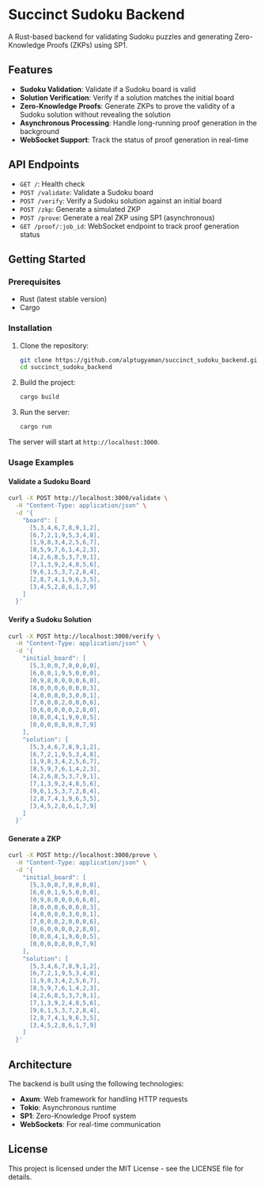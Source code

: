 # Succinct Sudoku Backend

A Rust-based backend for validating Sudoku puzzles and generating Zero-Knowledge Proofs (ZKPs) using SP1.

## Features

- **Sudoku Validation**: Validate if a Sudoku board is valid
- **Solution Verification**: Verify if a solution matches the initial board
- **Zero-Knowledge Proofs**: Generate ZKPs to prove the validity of a Sudoku solution without revealing the solution
- **Asynchronous Processing**: Handle long-running proof generation in the background
- **WebSocket Support**: Track the status of proof generation in real-time

## API Endpoints

- `GET /`: Health check
- `POST /validate`: Validate a Sudoku board
- `POST /verify`: Verify a Sudoku solution against an initial board
- `POST /zkp`: Generate a simulated ZKP
- `POST /prove`: Generate a real ZKP using SP1 (asynchronous)
- `GET /proof/:job_id`: WebSocket endpoint to track proof generation status

## Getting Started

### Prerequisites

- Rust (latest stable version)
- Cargo

### Installation

1. Clone the repository:
   ```bash
   git clone https://github.com/alptugyaman/succinct_sudoku_backend.git
   cd succinct_sudoku_backend
   ```

2. Build the project:
   ```bash
   cargo build
   ```

3. Run the server:
   ```bash
   cargo run
   ```

The server will start at `http://localhost:3000`.

### Usage Examples

#### Validate a Sudoku Board

```bash
curl -X POST http://localhost:3000/validate \
  -H "Content-Type: application/json" \
  -d '{
    "board": [
      [5,3,4,6,7,8,9,1,2],
      [6,7,2,1,9,5,3,4,8],
      [1,9,8,3,4,2,5,6,7],
      [8,5,9,7,6,1,4,2,3],
      [4,2,6,8,5,3,7,9,1],
      [7,1,3,9,2,4,8,5,6],
      [9,6,1,5,3,7,2,8,4],
      [2,8,7,4,1,9,6,3,5],
      [3,4,5,2,8,6,1,7,9]
    ]
  }'
```

#### Verify a Sudoku Solution

```bash
curl -X POST http://localhost:3000/verify \
  -H "Content-Type: application/json" \
  -d '{
    "initial_board": [
      [5,3,0,0,7,0,0,0,0],
      [6,0,0,1,9,5,0,0,0],
      [0,9,8,0,0,0,0,6,0],
      [8,0,0,0,6,0,0,0,3],
      [4,0,0,8,0,3,0,0,1],
      [7,0,0,0,2,0,0,0,6],
      [0,6,0,0,0,0,2,8,0],
      [0,0,0,4,1,9,0,0,5],
      [0,0,0,0,8,0,0,7,9]
    ],
    "solution": [
      [5,3,4,6,7,8,9,1,2],
      [6,7,2,1,9,5,3,4,8],
      [1,9,8,3,4,2,5,6,7],
      [8,5,9,7,6,1,4,2,3],
      [4,2,6,8,5,3,7,9,1],
      [7,1,3,9,2,4,8,5,6],
      [9,6,1,5,3,7,2,8,4],
      [2,8,7,4,1,9,6,3,5],
      [3,4,5,2,8,6,1,7,9]
    ]
  }'
```

#### Generate a ZKP

```bash
curl -X POST http://localhost:3000/prove \
  -H "Content-Type: application/json" \
  -d '{
    "initial_board": [
      [5,3,0,0,7,0,0,0,0],
      [6,0,0,1,9,5,0,0,0],
      [0,9,8,0,0,0,0,6,0],
      [8,0,0,0,6,0,0,0,3],
      [4,0,0,8,0,3,0,0,1],
      [7,0,0,0,2,0,0,0,6],
      [0,6,0,0,0,0,2,8,0],
      [0,0,0,4,1,9,0,0,5],
      [0,0,0,0,8,0,0,7,9]
    ],
    "solution": [
      [5,3,4,6,7,8,9,1,2],
      [6,7,2,1,9,5,3,4,8],
      [1,9,8,3,4,2,5,6,7],
      [8,5,9,7,6,1,4,2,3],
      [4,2,6,8,5,3,7,9,1],
      [7,1,3,9,2,4,8,5,6],
      [9,6,1,5,3,7,2,8,4],
      [2,8,7,4,1,9,6,3,5],
      [3,4,5,2,8,6,1,7,9]
    ]
  }'
```

## Architecture

The backend is built using the following technologies:

- **Axum**: Web framework for handling HTTP requests
- **Tokio**: Asynchronous runtime
- **SP1**: Zero-Knowledge Proof system
- **WebSockets**: For real-time communication

## License

This project is licensed under the MIT License - see the LICENSE file for details. 